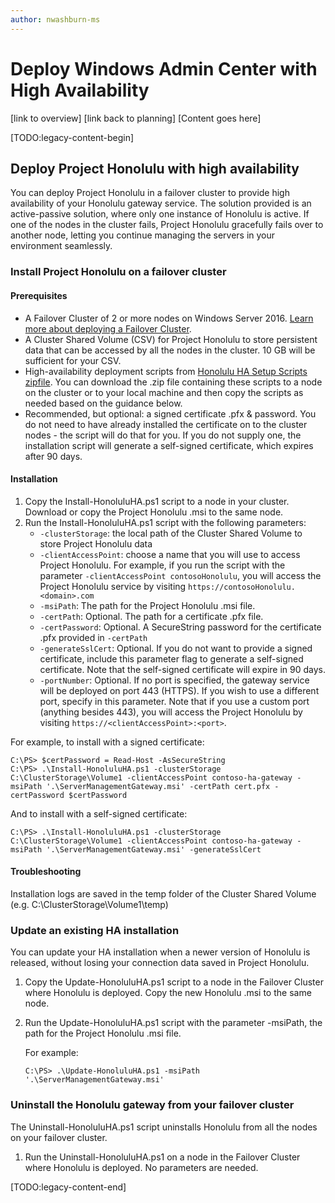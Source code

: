 ```yaml
---
author: nwashburn-ms
---
```


# Deploy Windows Admin Center with High Availability

[link to overview]
[link back to planning]
[Content goes here]

[TODO:legacy-content-begin]

## Deploy Project Honolulu with high availability

You can deploy Project Honolulu in a failover cluster to provide high availability of your Honolulu gateway service. The solution provided is an active-passive solution, where only one instance of Honolulu is active. If one of the nodes in the cluster fails, Project Honolulu gracefully fails over to another node, letting you continue managing the servers in your environment seamlessly. 

### Install Project Honolulu on a failover cluster

#### Prerequisites
- A Failover Cluster of 2 or more nodes on Windows Server 2016. [Learn more about deploying a Failover Cluster](https://docs.microsoft.com/en-us/windows-server/failover-clustering/failover-clustering-overview).
- A Cluster Shared Volume (CSV) for Project Honolulu to store persistent data that can be accessed by all the nodes in the cluster. 10 GB will be sufficient for your CSV.
- High-availability deployment scripts from [Honolulu HA Setup Scripts zipfile](http://aka.ms/HonoluluHASetupScripts). You can download the .zip file containing these scripts to a node on the cluster or to your local machine and then copy the scripts as needed based on the guidance below.
- Recommended, but optional: a signed certificate .pfx & password. You do not need to have already installed the certificate on to the cluster nodes - the script will do that for you. If you do not supply one, the installation script will generate a self-signed certificate, which expires after 90 days.

#### Installation
1.	Copy the Install-HonoluluHA.ps1 script to a node in your cluster. Download or copy the Project Honolulu .msi to the same node.
2.	Run the Install-HonoluluHA.ps1 script with the following parameters:
    - `-clusterStorage`: the local path of the Cluster Shared Volume to store Project Honolulu data 
    - `-clientAccessPoint`: choose a name that you will use to access Project Honolulu. For example, if you run the script with the parameter `-clientAccessPoint contosoHonolulu`, you will access the Project Honolulu service by visiting `https://contosoHonolulu.<domain>.com`
    - `-msiPath`: The path for the Project Honolulu .msi file.
    - `-certPath`: Optional. The path for a certificate .pfx file. 
    - `-certPassword`: Optional. A SecureString password for the certificate .pfx provided in `-certPath`
    - `-generateSslCert`: Optional. If you do not want to provide a signed certificate, include this parameter flag to generate a self-signed certificate. Note that the self-signed certificate will expire in 90 days. 
    - `-portNumber`: Optional. If no port is specified, the gateway service will be deployed on port 443 (HTTPS). If you wish to use a different port, specify in this parameter. Note that if you use a custom port (anything besides 443), you will access the Project Honolulu by visiting `https://<clientAccessPoint>:<port>`.

For example, to install with a signed certificate:

    C:\PS> $certPassword = Read-Host -AsSecureString
    C:\PS> .\Install-HonoluluHA.ps1 -clusterStorage C:\ClusterStorage\Volume1 -clientAccessPoint contoso-ha-gateway -msiPath '.\ServerManagementGateway.msi' -certPath cert.pfx -certPassword $certPassword

And to install with a self-signed certificate:
    
    C:\PS> .\Install-HonoluluHA.ps1 -clusterStorage C:\ClusterStorage\Volume1 -clientAccessPoint contoso-ha-gateway -msiPath '.\ServerManagementGateway.msi' -generateSslCert

#### Troubleshooting
Installation logs are saved in the temp folder of the Cluster Shared Volume (e.g. C:\ClusterStorage\Volume1\temp)

### Update an existing HA installation
You can update your HA installation when a newer version of Honolulu is released, without losing your connection data saved in Project Honolulu.
1.	Copy the Update-HonoluluHA.ps1 script to a node in the Failover Cluster where Honolulu is deployed. Copy the new Honolulu .msi to the same node. 
2.	Run the Update-HonoluluHA.ps1 script with the parameter -msiPath, the path for the Project Honolulu .msi file.
    
    For example:
    
        C:\PS> .\Update-HonoluluHA.ps1 -msiPath '.\ServerManagementGateway.msi'

### Uninstall the Honolulu gateway from your failover cluster
The Uninstall-HonoluluHA.ps1 script uninstalls Honolulu from all the nodes on your failover cluster. 
1.	Run the Uninstall-HonoluluHA.ps1 on a node in the Failover Cluster where Honolulu is deployed. No parameters are needed.

[TODO:legacy-content-end]
